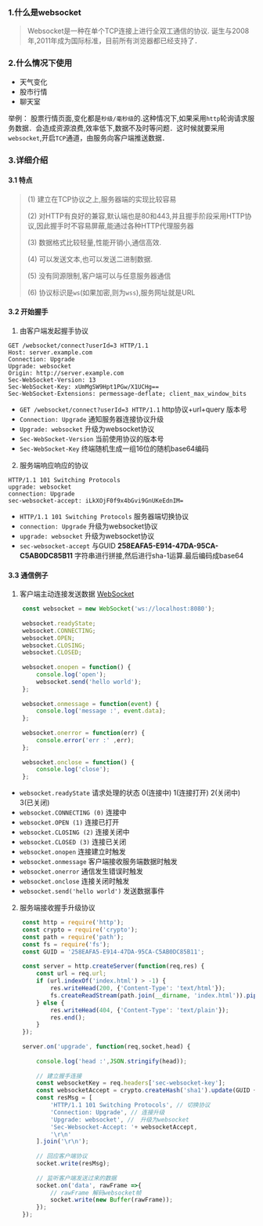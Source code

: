 ### 1.什么是websocket
 
> Websocket是一种在单个TCP连接上进行全双工通信的协议. 诞生与2008年,2011年成为国际标准，目前所有浏览器都已经支持了．


### 2.什么情况下使用

- 天气变化
- 股市行情
- 聊天室

举例： 股票行情页面,变化都是`秒级/毫秒级`的.这种情况下,如果采用`http`轮询请求服务数据．会造成资源浪费,效率低下,数据不及时等问题．这时候就要采用`websocket`,开启`TCP`通道，由服务向客户端推送数据．


### 3.详细介绍

#### 3.1 特点

> (1) 建立在TCP协议之上,服务器端的实现比较容易
>
> (2) 对HTTP有良好的兼容,默认端也是80和443,并且握手阶段采用HTTP协议,因此握手时不容易屏蔽,能通过各种HTTP代理服务器
>
> (3) 数据格式比较轻量,性能开销小,通信高效.
> 
> (4) 可以发送文本,也可以发送二进制数据.
> 
> (5) 没有同源限制,客户端可以与任意服务器通信
> 
> (6) 协议标识是`ws`(如果加密,则为`wss`),服务网址就是URL

#### 3.2 开始握手

1) 由客户端发起握手协议
```
GET /websocket/connect?userId=3 HTTP/1.1
Host: server.example.com
Connection: Upgrade
Upgrade: websocket
Origin: http://server.example.com
Sec-WebSocket-Version: 13
Sec-WebSocket-Key: xUmMgSW9Hpt1PGw/X1UCHg==
Sec-WebSocket-Extensions: permessage-deflate; client_max_window_bits
```

- `GET /websocket/connect?userId=3 HTTP/1.1` http协议+url+query 版本号
- `Connection: Upgrade` 通知服务器连接协议升级
- `Upgrade: websocket` 升级为websocket协议
- `Sec-WebSocket-Version` 当前使用协议的版本号
- `Sec-WebSocket-Key` 终端随机生成一组16位的随机base64编码

2) 服务端响应响应的协议
```
HTTP/1.1 101 Switching Protocols
upgrade: websocket
connection: Upgrade
sec-websocket-accept: iLkXOjF0f9x4bGvi9GnUKeEdnIM=
```

- `HTTP/1.1 101 Switching Protocols` 服务器端切换协议
- `connection: Upgrade` 升级为websocket协议
- `upgrade: websocket` 升级为websocket协议
- `sec-websocket-accept` 与GUID **258EAFA5-E914-47DA-95CA-C5AB0DC85B11** 字符串进行拼接,然后进行sha-1运算.最后编码成base64

#### 3.3 通信例子

1) 客户端主动连接发送数据 [WebSocket](https://developer.mozilla.org/zh-CN/docs/Web/API/WebSocket)
```javascript
    const websocket = new WebSocket('ws://localhost:8080');
    
    websocket.readyState;
    websocket.CONNECTING;
    websocket.OPEN;
    websocket.CLOSING; 
    websocket.CLOSED;
    
    websocket.onopen = function() {
        console.log('open');
        websocket.send('hello world');
    };
    
    websocket.onmessage = function(event) {
        console.log('message :', event.data);
    };
    
    websocket.onerror = function(err) {
        console.error('err :' ,err);
    };
    
    websocket.onclose = function() {
        console.log('close');
    };
```

- `websocket.readyState` 请求处理的状态 0(连接中) 1(连接打开) 2(关闭中) 3(已关闭)
- `websocket.CONNECTING (0)` 连接中
- `websocket.OPEN (1)` 连接已打开
- `websocket.CLOSING (2)` 连接关闭中
- `websocket.CLOSED (3)` 连接已关闭
- `websocket.onopen` 连接建立时触发
- `websocket.onmessage` 客户端接收服务端数据时触发
- `websocket.onerror` 通信发生错误时触发
- `websocket.onclose` 连接关闭时触发
- `websocket.send('hello world')` 发送数据事件
 
2) 服务端接收握手升级协议
```javascript
    const http = require('http');
    const crypto = require('crypto');
    const path = require('path');
    const fs = require('fs');
    const GUID = '258EAFA5-E914-47DA-95CA-C5AB0DC85B11';
    
    const server = http.createServer(function(req,res) {
        const url = req.url;
        if (url.indexOf('index.html') > -1) {
            res.writeHead(200, {'Content-Type': 'text/html'});
            fs.createReadStream(path.join(__dirname, 'index.html')).pipe(res);
        } else {
            res.writeHead(404, {'Content-Type': 'text/plain'});
            res.end();
        }
    });
    
    server.on('upgrade', function(req,socket,head) {
        
        console.log('head :',JSON.stringify(head));
        
        // 建立握手连接
        const websocketKey = req.headers['sec-websocket-key'];
        const websocketAccept = crypto.createHash('sha1').update(GUID + websocketKey).digest('base64');
        const resMsg = [
            'HTTP/1.1 101 Switching Protocols', // 切换协议
            'Connection: Upgrade', // 连接升级
            'Upgrade: websocket', //　升级为websocket
            'Sec-Websocket-Accept: '+ websocketAccept,
            '\r\n'
        ].join('\r\n');
        
        // 回应客户端协议
        socket.write(resMsg);
        
        // 监听客户端发送过来的数据
        socket.on('data', rawFrame =>{
            // rawFrame 解码websocket帧
            socket.write(new Buffer(rawFrame));
        });
    });
```
